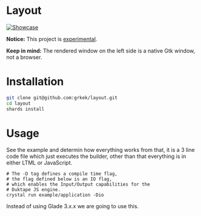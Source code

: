 # Layout

[![Showcase](https://i.ibb.co/XLp8DhP/GTK-DEBUG.png)](https://github.com/grkek/layout)

**Notice:** This project is <ins>experimental</ins>.

**Keep in mind:** The rendered window on the left side is a native Gtk window, not a browser.

# Installation

```bash
git clone git@github.com:grkek/layout.git
cd layout
shards install
```

# Usage

See the example and determin how everything works from that, it is a 3 line code file which just executes the builder, other than that everything is in either LTML or JavaScript.

```
# The -D tag defines a compile time flag,
# the flag defined below is an IO flag,
# which enables the Input/Output capabilities for the
# Duktape JS engine.
crystal run example/application -Dio
```

Instead of using Glade 3.x.x we are going to use this.